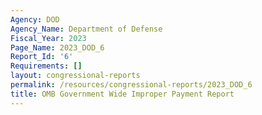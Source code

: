 ```yaml
---
Agency: DOD
Agency_Name: Department of Defense
Fiscal_Year: 2023
Page_Name: 2023_DOD_6
Report_Id: '6'
Requirements: []
layout: congressional-reports
permalink: /resources/congressional-reports/2023_DOD_6
title: OMB Government Wide Improper Payment Report
---
```

